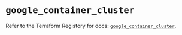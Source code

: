 # `google_container_cluster`

Refer to the Terraform Registory for docs: [`google_container_cluster`](https://registry.terraform.io/providers/hashicorp/google/5.10.0/docs/resources/container_cluster).

